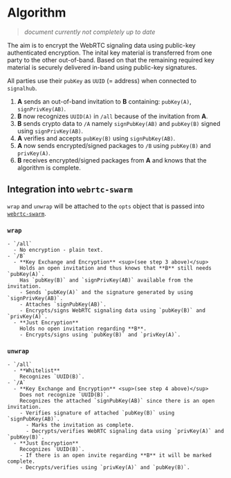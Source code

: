 # Algorithm

> *document currently not completely up to date*

The aim is to encrypt the WebRTC signaling data using public-key authenticated encryption. The inital key material is transferred from one party to the other out-of-band. Based on that the remaining required key material is securely delivered in-band using public-key signatures.

All parties use their `pubKey` as `UUID` (= address) when connected to `signalhub`.

1. **A** sends an out-of-band invitation to **B** containing: `pubKey(A)`, `signPrivKey(AB)`.
2. **B** now recognizes `UUID(A)` in `/all` because of the invitation from **A**.
3. **B** sends crypto data to `/A` namely `signPubKey(AB)` and `pubKey(B)` signed using `signPrivKey(AB)`.
4. **A** verifies and accepts `pubKey(B)` using `signPubKey(AB)`.
5. **A** now sends encrypted/signed packages to `/B` using `pubKey(B)` and `privKey(A)`.
6. **B** receives encrypted/signed packages from **A** and knows that the algorithm is complete.

## Integration into `webrtc-swarm`

`wrap` and `unwrap` will be attached to the `opts` object that is passed into [`webrtc-swarm`](https://github.com/mafintosh/webrtc-swarm).

### `wrap`

```
- `/all`
  - No encryption - plain text.
- `/B`
  - **Key Exchange and Encryption** <sup>(see step 3 above)</sup>
    Holds an open invitation and thus knows that **B** still needs `pubKey(A)`.
    Has `pubKey(B)` and `signPrivKey(AB)` available from the invitation.
    - Sends `pubKey(A)` and the signature generated by using `signPrivKey(AB)`.
    - Attaches `signPubKey(AB)`.
    - Encrypts/signs WebRTC signaling data using `pubKey(B)` and `privKey(A)`.
  - **Just Encryption**
    Holds no open invitation regarding **B**.
    - Encrypts/signs using `pubKey(B)` and `privKey(A)`.
```

### `unwrap`

```
- `/all`
  - **Whitelist**
    Recognizes `UUID(B)`.
- `/A`
  - **Key Exchange and Encryption** <sup>(see step 4 above)</sup>
    Does not recognize `UUID(B)`.
    Recognizes the attached `signPubKey(AB)` since there is an open invitation.
    - Verifies signature of attached `pubKey(B)` using `signPubKey(AB)`.
      - Marks the invitation as complete.
      - Decrypts/verifies WebRTC signaling data using `privKey(A)` and `pubKey(B)`.
  - **Just Encryption**
    Recognizes `UUID(B)`.
    - If there is an open invite regarding **B** it will be marked complete.
    - Decrypts/verifies using `privKey(A)` and `pubKey(B)`.
```
